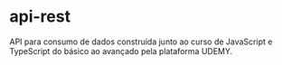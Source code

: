 # api-rest
API para consumo de dados construída junto ao curso de JavaScript e TypeScript do básico ao avançado pela plataforma UDEMY.
